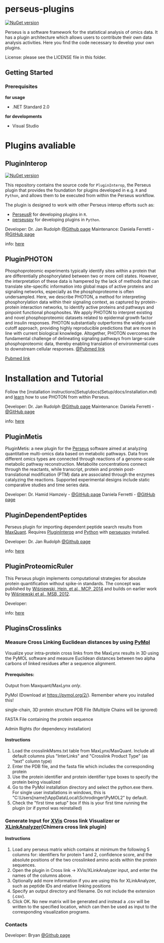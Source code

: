 perseus-plugins
===============

[![NuGet version](https://badge.fury.io/nu/PerseusApi.svg)](https://www.nuget.org/profiles/coxgroup)

Perseus is a software framework for the statistical analysis of omics data. It has a plugin architecture which allows users to contribute their own data analysis activities. Here you find the code necessary to develop your own plugins.

License:
please see the LICENSE file in this folder. 

## Getting Started

### Prerequisites
<b>for usage</b>
<ul>
<li>.NET Standard 2.0</li>
</ul>

<b>for developments</b>
<ul>
<li>Visual Studio</li>
</ul>


# Plugins avaliable
## PluginInterop

[![NuGet version](https://badge.fury.io/nu/PluginInterop.svg)](https://www.nuget.org/packages/PluginInterop)

This repository contains the source code for `PluginInterop`, the Perseus plugin that provides the foundation for plugins developed in e.g. `R` and `Python`, and allows them to be executed from within the Perseus workflow.

The plugin is designed to work with other Perseus interop efforts such as:

 * [PerseusR](https://www.github.com/cox-labs/PerseusR) for developing plugins in `R`.
 * [perseuspy](https://www.github.com/cox-labs/perseuspy) for developing plugins in `Python`.

Developer: Dr. Jan Rudolph [@Github page](https://github.com/jdrudolph)
Maintenance: Daniela Ferretti - [@GitHub page](https://github.com/danielaferretti1992)

info: [here](https://github.com/cox-labs/PluginInterop)

## PluginPHOTON
Phosphoproteomic experiments typically identify sites within a protein that are differentially phosphorylated between two or more cell states. However, the interpretation of these data is hampered by the lack of methods that can translate site-specific information into global maps of active proteins and signaling networks, especially as the phosphoproteome is often undersampled. Here, we describe PHOTON, a method for interpreting phosphorylation data within their signaling context, as captured by protein-protein interaction networks, to identify active proteins and pathways and pinpoint functional phosphosites. We apply PHOTON to interpret existing and novel phosphoproteomic datasets related to epidermal growth factor and insulin responses. PHOTON substantially outperforms the widely used cutoff approach, providing highly reproducible predictions that are more in line with current biological knowledge. Altogether, PHOTON overcomes the fundamental challenge of delineating signaling pathways from large-scale phosphoproteomic data, thereby enabling translation of environmental cues to downstream cellular responses.
[@Pubmed link](https://pubmed.ncbi.nlm.nih.gov/28009266/)

[Pubmed link](https://www.ncbi.nlm.nih.gov/pubmed/28009266)

# Installation and Tutorial

Follow the [installation instructions]Setup\docs(Setup/docs/installation.md) and
[learn](docs/Perseus/tutorial.md) how to use PHOTON from within Perseus.

Developer: Dr. Jan Rudolph [@Github page](https://github.com/jdrudolph)
Maintenance: Daniela Ferretti - [@GitHub page](https://github.com/danielaferretti1992)

info: [here](https://github.com/jdrudolph/photon)
## PluginMetis
PluginMetis: a new plugin for the [Perseus](https://www.maxquant.org/perseus/) software aimed at analyzing quantitative multi-omics data based on metabolic pathways. Data from different omics types are connected through reactions of a genome-scale metabolic pathway reconstruction. Metabolite concentrations connect through the reactants, while transcript, protein and protein post-translational modification (PTM) data are associated through the enzymes catalyzing the reactions. Supported experimental designs include static comparative studies and time series data. 

Developer: Dr. Hamid Hamzeiy - [@GitHub page](https://github.com/hamidhamzeiy)
Daniela Ferretti - [@GitHub page](https://github.com/danielaferretti1992)

## PluginDependentPeptides
Perseus plugin for importing dependent peptide search results
from [MaxQuant](https://www.biochem.mpg.de/5111795/maxquant).
Requires [PluginInterop](https://github.com/cox-labs/PluginInterop)
and [Python](https://www.python.org/) with
[perseuspy](https://www.github.com/cox-labs/perseuspy) installed.

Developer: Dr. Jan Rudolph [@Github page](https://github.com/jdrudolph)

info: [here](https://github.com/cox-labs/PluginDependentPeptides)

## PluginProteomicRuler
This Perseus plugin implements computational strategies for absolute protein quantification without spike-in standards. The concept was published by [Wiśniewski, Hein, et al., MCP, 2014](https://pubmed.ncbi.nlm.nih.gov/25225357/) and builds on earlier work by [Wiśniewski et al., MSB, 2012](https://pubmed.ncbi.nlm.nih.gov/22968445/). 

Developer: 

info: [here](http://www.coxdocs.org/doku.php?id=perseus:user:plugins:proteomicruler)

## PluginsCrosslinks

### Measure Cross Linking Euclidean distances by using [PyMol](https://pymol.org/2/)
Visualize your intra-protein cross links from the MaxLynx results in 3D using the PyMOL software and measure Euclidean distances between two alpha carbons of linked residues after a sequence alignment.
#### Prerequisites:
Output from Maxquant/MaxLynx _only_.

PyMol (Download at https://pymol.org/2/). Remember where you installed this!

single-chain, 3D protein structure PDB File (Multiple Chains will be ignored)

FASTA File containing the protein sequence

Admin Rights (for dependency installation)

#### Instructions
1. Load the crosslinkMsms.txt table from MaxLynx/MaxQuant. Include all default columns plus "InterLinks" and "Crosslink Product Type" (as "text" column type)
2. Enter the PDB file, and the fasta file which includes the corresponding protein
3. Use the protein identifier and protein identifier type boxes to specify the protein being visualized
4. Go to the PyMol installation directory and select the python.exe there. For single user installations in windows, this is "C:\Users\[name]\AppData\Local\Schrodinger\PyMOL2" by default.
5. Check the "first time setup" box if this is your first time running the plugin (or if pymol was reinstalled)

### Generate Input for [XVis](https://xvis.genzentrum.lmu.de/) Cross link Visualizer or [XLinkAnalyzer](https://www.embl-hamburg.de/XlinkAnalyzer/XlinkAnalyzer.html)(Chimera cross link plugin)
#### Instructions
1. Load any perseus matrix which contains at minimum the following 5 columns for: identifiers for protein 1 and 2, confidence score,
and the absolute positions of the two crosslinked amino acids within the protein sequences.
2. Open the plugin in Cross link -> XVis/XLinkAnalyzer input, and enter the names of the columns above.
3. Optionally add more information if you are using this for XLinkAnalyzer, such as peptide IDs and relative linking positions
4. Specify an output directory and filename. Do not include the extension (.csv).
5. Click OK. No new matrix will be generated and instead a .csv will be written to the specified location, which can then 
be used as input to the corresponding visualization programs.


### Contacts
Developer: Bryan [@Github page](https://github.com/BryanZWu)

